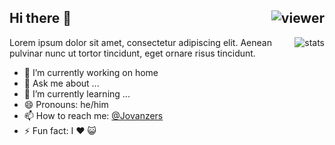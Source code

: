 ## Hi there 👋 <img align="right" src="https://komarev.com/ghpvc/?username=jovanzers&style=flat&color=blueviolet" alt="viewer" />

<img align="right" src="https://github-readme-stats.vercel.app/api?username=jovanzers&show_icons=true&theme=radical&include_all_commits=true&count_private=true" alt="stats" />

Lorem ipsum dolor sit amet, consectetur adipiscing elit. Aenean pulvinar nunc ut tortor tincidunt, eget ornare risus tincidunt.

- 🔭 I’m currently working on home
- 💬 Ask me about ...
- 🌱 I’m currently learning ...
- 😄 Pronouns: he/him
- 📫 How to reach me: [@Jovanzers](https://twitter.com/jovanzers)
- ⚡ Fun fact: I ❤️ 😺

<!-- ![](https://github-readme-stats.vercel.app/api/top-langs/?username=jovanzers&layout=compact&theme=radical) -->

<!-- <a href="https://github.com/WinTenDev/WinTenBot.NET">
  <img align="left" src="https://github-readme-stats.vercel.app/api/pin/?username=WinTenDev&repo=WinTenBot.NET&theme=radical" />
</a>
<a href="https://github.com/WinTenDev/WinNetMeter">
  <img align="left" src="https://github-readme-stats.vercel.app/api/pin/?username=WinTenDev&repo=WinNetMeter&theme=radical" />
</a> --!>
